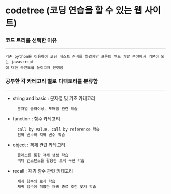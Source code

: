 # codetree (코딩 연습을 할 수 있는 웹 사이트)

### 코드 트리를 선택한 이유
---
```
기존 python을 이용하여 코딩 테스트 준비를 하였지만 프론트 엔드 개발 분야에서 기본이 되는 javascript
에 대한 숙련도를 높이고자 진행함   
```

### 공부한 각 카테고리 별로 디렉토리를 분류함
---
- string and basic : 문자열 및 기초 카테고리
  ```
    문자열 슬라이싱, 포매팅 관련 학습
  ```
- function : 함수 카테고리
  ```
    call by value, call by reference 학습
    전역 변수와 지역 변수 학습
  ```
- object : 객체 관련 카테고리
  ```
    클래스를 통한 객체 생성 학습
    객체 인스턴스를 활용한 로직 구현 학습
  ```
- recall : 재귀 함수 관련 카테고리
  ```
    재귀 함수의 로직 학습
    재귀 함수에 적합한 재귀 종료 조건 찾기 학습
  ```
